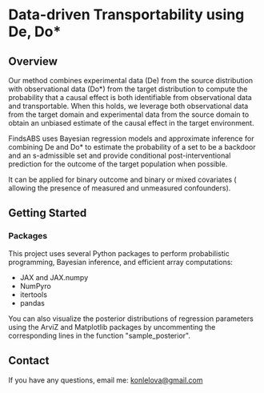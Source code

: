 #  Data-driven Transportability using De, Do*

## Overview
Our method combines experimental data (De) from the source distribution with observational data (Do*) from the target distribution to compute the probability that a causal effect is both identifiable from observational data and transportable. When this holds,
we leverage both observational data from the target domain and experimental data from the source domain to obtain an unbiased estimate of the causal effect in the target environment. 

FindsABS uses Bayesian regression models and approximate inference for combining De and Do* to estimate the probability of a set to be a backdoor and an s-admissible set and provide conditional post-interventional prediction for the outcome 
of the target population when possible. 

It can be applied for binary outcome and binary or mixed covariates ( allowing the presence of measured and unmeasured confounders).

## Getting Started
### Packages
This project uses several Python packages to perform probabilistic programming, Bayesian inference, and efficient array computations:

* JAX and JAX.numpy
* NumPyro
* itertools
* pandas

You can also visualize the posterior distributions of regression parameters using the ArviZ and Matplotlib packages by uncommenting the corresponding lines in the function "sample_posterior".
  
## Contact
If you have any questions, email me:  [konlelova@gmail.com](mailto:konlelova@gmail.com) 
